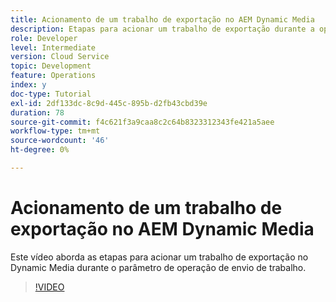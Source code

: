 ```yaml
---
title: Acionamento de um trabalho de exportação no AEM Dynamic Media
description: Etapas para acionar um trabalho de exportação durante a operação de envio de trabalho no Dynamic Media.
role: Developer
level: Intermediate
version: Cloud Service
topic: Development
feature: Operations
index: y
doc-type: Tutorial
exl-id: 2df133dc-8c9d-445c-895b-d2fb43cbd39e
duration: 78
source-git-commit: f4c621f3a9caa8c2c64b8323312343fe421a5aee
workflow-type: tm+mt
source-wordcount: '46'
ht-degree: 0%

---
```


# Acionamento de um trabalho de exportação no AEM Dynamic Media

Este vídeo aborda as etapas para acionar um trabalho de exportação no Dynamic Media durante o parâmetro de operação de envio de trabalho.

>[!VIDEO](https://video.tv.adobe.com/v/335454?quality=12&learn=on)
